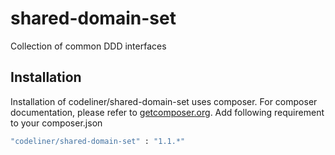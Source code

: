 shared-domain-set
=================

Collection of common DDD interfaces 

## Installation

Installation of codeliner/shared-domain-set uses composer. For composer documentation, please refer to
[getcomposer.org](http://getcomposer.org/). Add following requirement to your composer.json


```sh
"codeliner/shared-domain-set" : "1.1.*"
```
